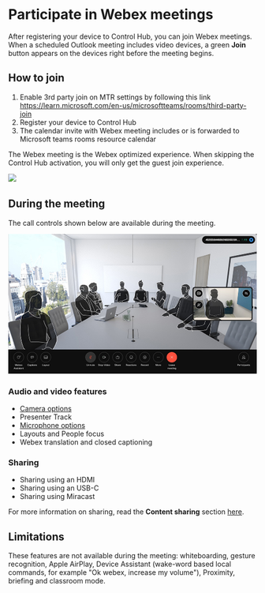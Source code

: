 # Participate in Webex meetings 

After registering your device to Control Hub, you can join Webex meetings.
When a scheduled Outlook meeting includes video devices, a green **Join** button appears on the devices right before the meeting begins.

## How to join    

1. Enable 3rd party join on MTR settings by following this link https://learn.microsoft.com/en-us/microsoftteams/rooms/third-party-join
2. Register your device to Control Hub
3. The calendar invite with Webex meeting includes or is forwarded to Microsoft teams rooms resource calendar 

The Webex meeting is the Webex optimized experience. When skipping the Control Hub activation, you will only get the guest join experience. 

<img src="/doc/images/MTR/JoinWebex.png" style="width: 600px" />

## During the meeting

The call controls shown below are available during the meeting. 

<img src="/doc/images/MTR/CallControls.jpg" style="width: 600px" />


### Audio and video features 

- [Camera options](https://github.com/cisco-ce/roomos.cisco.com/blob/master/doc/MTR/CameraOptions)
- Presenter Track
- [Microphone options](https://github.com/cisco-ce/roomos.cisco.com/blob/master/doc/MTR/MicrophoneOptions)
- Layouts and People focus 
- Webex translation and closed captioning 

### Sharing

- Sharing using an HDMI
- Sharing using an USB-C 
- Sharing using Miracast 

For more information on sharing, read the **Content sharing** section [here](https://github.com/cisco-ce/roomos.cisco.com/blob/master/doc/MTR/GetStartedMTR).

## Limitations

These features are not available during the meeting: whiteboarding, gesture recognition, Apple AirPlay, Device Assistant (wake-word based local commands, for example "Ok webex, increase my volume"), Proximity, briefing and classroom mode.  
